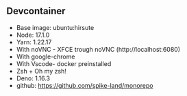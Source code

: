 ## Devcontainer

- Base image: ubuntu:hirsute
- Node: 17.1.0
- Yarn: 1.22.17
- With noVNC - XFCE trough noVNC (http://localhost:6080)
- With google-chrome
- With Vscode- docker preinstalled
- Zsh + Oh my zsh!
- Deno: 1.16.3
- github: https://github.com/spike-land/monorepo
